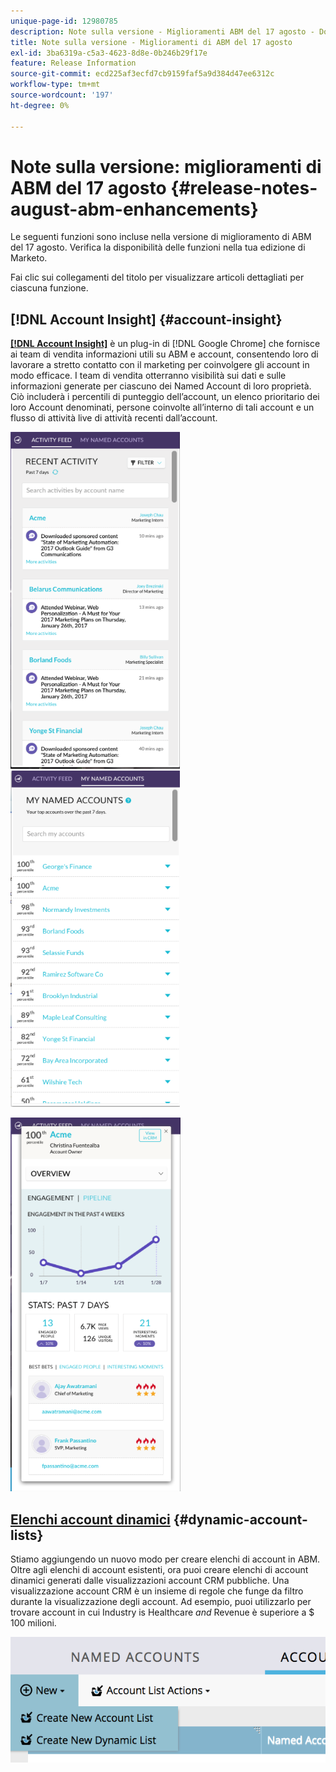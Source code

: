 ```yaml
---
unique-page-id: 12980785
description: Note sulla versione - Miglioramenti ABM del 17 agosto - Documentazione di Marketo - Documentazione del prodotto
title: Note sulla versione - Miglioramenti di ABM del 17 agosto
exl-id: 3ba6319a-c5a3-4623-8d8e-0b246b29f17e
feature: Release Information
source-git-commit: ecd225af3ecfd7cb9159faf5a9d384d47ee6312c
workflow-type: tm+mt
source-wordcount: '197'
ht-degree: 0%

---
```


# Note sulla versione: miglioramenti di ABM del 17 agosto {#release-notes-august-abm-enhancements}

Le seguenti funzioni sono incluse nella versione di miglioramento di ABM del 17 agosto. Verifica la disponibilità delle funzioni nella tua edizione di Marketo.

Fai clic sui collegamenti del titolo per visualizzare articoli dettagliati per ciascuna funzione.

## [!DNL Account Insight] {#account-insight}

**[[!DNL Account Insight]](/help/marketo/product-docs/target-account-management/setup-tam/account-insight-plug-in-overview.md)** è un plug-in di [!DNL Google Chrome] che fornisce ai team di vendita informazioni utili su ABM e account, consentendo loro di lavorare a stretto contatto con il marketing per coinvolgere gli account in modo efficace. I team di vendita otterranno visibilità sui dati e sulle informazioni generate per ciascuno dei Named Account di loro proprietà. Ciò includerà i percentili di punteggio dell’account, un elenco prioritario dei loro Account denominati, persone coinvolte all’interno di tali account e un flusso di attività live di attività recenti dall’account.

![](assets/image001.png) ![](assets/image002.png)

![](assets/image003.png)

## [Elenchi account dinamici](/help/marketo/product-docs/target-account-management/target/account-lists.md) {#dynamic-account-lists}

Stiamo aggiungendo un nuovo modo per creare elenchi di account in ABM. Oltre agli elenchi di account esistenti, ora puoi creare elenchi di account dinamici generati dalle visualizzazioni account CRM pubbliche. Una visualizzazione account CRM è un insieme di regole che funge da filtro durante la visualizzazione degli account. Ad esempio, puoi utilizzarlo per trovare account in cui Industry is Healthcare _and_ Revenue è superiore a $ 100 milioni.

![](assets/dynamic-account-list-menu-5b14-5d-copy.png)
